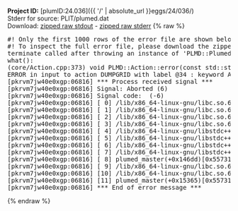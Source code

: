 **Project ID:** [plumID:24.036]({{ '/' | absolute_url }}eggs/24/036/)  
Stderr for source:  PLIT/plumed.dat   
Download: [zipped raw stdout](plumed.dat.plumed_master.stdout.txt.zip) - [zipped raw stderr](plumed.dat.plumed_master.stderr.txt.zip) 
{% raw %}
<pre>
#! Only the first 1000 rows of the error file are shown below
#! To inspect the full error file, please download the zipped raw stderr file above
terminate called after throwing an instance of 'PLMD::Plumed::ExceptionError'
what():
(core/Action.cpp:373) void PLMD::Action::error(const std::string&) const
ERROR in input to action DUMPGRID with label @34 : keyword ARG is compulsory for this action
[pkrvm7jw40e0xgp:06816] *** Process received signal ***
[pkrvm7jw40e0xgp:06816] Signal: Aborted (6)
[pkrvm7jw40e0xgp:06816] Signal code:  (-6)
[pkrvm7jw40e0xgp:06816] [ 0] /lib/x86_64-linux-gnu/libc.so.6(+0x45330)[0x7f1dca245330]
[pkrvm7jw40e0xgp:06816] [ 1] /lib/x86_64-linux-gnu/libc.so.6(pthread_kill+0x11c)[0x7f1dca29eb2c]
[pkrvm7jw40e0xgp:06816] [ 2] /lib/x86_64-linux-gnu/libc.so.6(gsignal+0x1e)[0x7f1dca24527e]
[pkrvm7jw40e0xgp:06816] [ 3] /lib/x86_64-linux-gnu/libc.so.6(abort+0xdf)[0x7f1dca2288ff]
[pkrvm7jw40e0xgp:06816] [ 4] /lib/x86_64-linux-gnu/libstdc++.so.6(+0xa5ff5)[0x7f1dca6a5ff5]
[pkrvm7jw40e0xgp:06816] [ 5] /lib/x86_64-linux-gnu/libstdc++.so.6(+0xbb0da)[0x7f1dca6bb0da]
[pkrvm7jw40e0xgp:06816] [ 6] /lib/x86_64-linux-gnu/libstdc++.so.6(_ZSt10unexpectedv+0x0)[0x7f1dca6a5a55]
[pkrvm7jw40e0xgp:06816] [ 7] /lib/x86_64-linux-gnu/libstdc++.so.6(+0xa5a6f)[0x7f1dca6a5a6f]
[pkrvm7jw40e0xgp:06816] [ 8] plumed_master(+0x146dd)[0x55731c20d6dd]
[pkrvm7jw40e0xgp:06816] [ 9] /lib/x86_64-linux-gnu/libc.so.6(+0x2a1ca)[0x7f1dca22a1ca]
[pkrvm7jw40e0xgp:06816] [10] /lib/x86_64-linux-gnu/libc.so.6(__libc_start_main+0x8b)[0x7f1dca22a28b]
[pkrvm7jw40e0xgp:06816] [11] plumed_master(+0x15365)[0x55731c20e365]
[pkrvm7jw40e0xgp:06816] *** End of error message ***
</pre>
{% endraw %}
